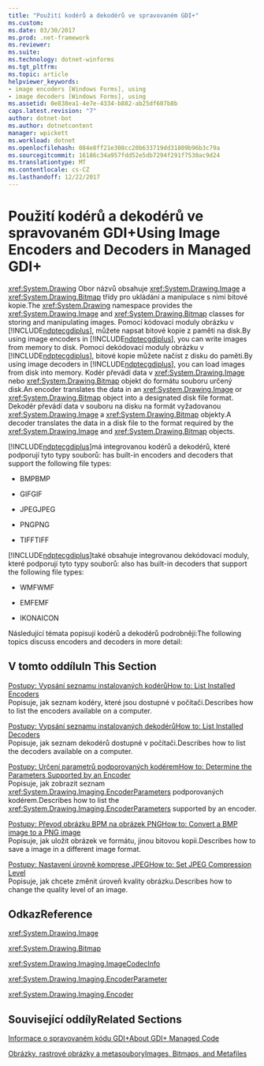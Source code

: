 ```yaml
---
title: "Použití kodérů a dekodérů ve spravovaném GDI+"
ms.custom: 
ms.date: 03/30/2017
ms.prod: .net-framework
ms.reviewer: 
ms.suite: 
ms.technology: dotnet-winforms
ms.tgt_pltfrm: 
ms.topic: article
helpviewer_keywords:
- image encoders [Windows Forms], using
- image decoders [Windows Forms], using
ms.assetid: 0e838ea1-4e7e-4334-b882-ab25df607b8b
caps.latest.revision: "7"
author: dotnet-bot
ms.author: dotnetcontent
manager: wpickett
ms.workload: dotnet
ms.openlocfilehash: 084e8ff21e308cc20b633719dd31809b96b3c79a
ms.sourcegitcommit: 16186c34a957fdd52e5db7294f291f7530ac9d24
ms.translationtype: MT
ms.contentlocale: cs-CZ
ms.lasthandoff: 12/22/2017
---
```

# <a name="using-image-encoders-and-decoders-in-managed-gdi"></a><span data-ttu-id="d2de1-102">Použití kodérů a dekodérů ve spravovaném GDI+</span><span class="sxs-lookup"><span data-stu-id="d2de1-102">Using Image Encoders and Decoders in Managed GDI+</span></span>
<span data-ttu-id="d2de1-103"><xref:System.Drawing> Obor názvů obsahuje <xref:System.Drawing.Image> a <xref:System.Drawing.Bitmap> třídy pro ukládání a manipulace s nimi bitové kopie.</span><span class="sxs-lookup"><span data-stu-id="d2de1-103">The <xref:System.Drawing> namespace provides the <xref:System.Drawing.Image> and <xref:System.Drawing.Bitmap> classes for storing and manipulating images.</span></span> <span data-ttu-id="d2de1-104">Pomocí kódovací moduly obrázku v [!INCLUDE[ndptecgdiplus](../../../../includes/ndptecgdiplus-md.md)], můžete napsat bitové kopie z paměti na disk.</span><span class="sxs-lookup"><span data-stu-id="d2de1-104">By using image encoders in [!INCLUDE[ndptecgdiplus](../../../../includes/ndptecgdiplus-md.md)], you can write images from memory to disk.</span></span> <span data-ttu-id="d2de1-105">Pomocí dekódovací moduly obrázku v [!INCLUDE[ndptecgdiplus](../../../../includes/ndptecgdiplus-md.md)], bitové kopie můžete načíst z disku do paměti.</span><span class="sxs-lookup"><span data-stu-id="d2de1-105">By using image decoders in [!INCLUDE[ndptecgdiplus](../../../../includes/ndptecgdiplus-md.md)], you can load images from disk into memory.</span></span> <span data-ttu-id="d2de1-106">Kodér převádí data v <xref:System.Drawing.Image> nebo <xref:System.Drawing.Bitmap> objekt do formátu souboru určený disk.</span><span class="sxs-lookup"><span data-stu-id="d2de1-106">An encoder translates the data in an <xref:System.Drawing.Image> or <xref:System.Drawing.Bitmap> object into a designated disk file format.</span></span> <span data-ttu-id="d2de1-107">Dekodér převádí data v souboru na disku na formát vyžadovanou <xref:System.Drawing.Image> a <xref:System.Drawing.Bitmap> objekty.</span><span class="sxs-lookup"><span data-stu-id="d2de1-107">A decoder translates the data in a disk file to the format required by the <xref:System.Drawing.Image> and <xref:System.Drawing.Bitmap> objects.</span></span>  
  
 [!INCLUDE[ndptecgdiplus](../../../../includes/ndptecgdiplus-md.md)]<span data-ttu-id="d2de1-108">má integrovanou kodérů a dekodérů, které podporují tyto typy souborů:</span><span class="sxs-lookup"><span data-stu-id="d2de1-108"> has built-in encoders and decoders that support the following file types:</span></span>  
  
-   <span data-ttu-id="d2de1-109">BMP</span><span class="sxs-lookup"><span data-stu-id="d2de1-109">BMP</span></span>  
  
-   <span data-ttu-id="d2de1-110">GIF</span><span class="sxs-lookup"><span data-stu-id="d2de1-110">GIF</span></span>  
  
-   <span data-ttu-id="d2de1-111">JPEG</span><span class="sxs-lookup"><span data-stu-id="d2de1-111">JPEG</span></span>  
  
-   <span data-ttu-id="d2de1-112">PNG</span><span class="sxs-lookup"><span data-stu-id="d2de1-112">PNG</span></span>  
  
-   <span data-ttu-id="d2de1-113">TIFF</span><span class="sxs-lookup"><span data-stu-id="d2de1-113">TIFF</span></span>  
  
 [!INCLUDE[ndptecgdiplus](../../../../includes/ndptecgdiplus-md.md)]<span data-ttu-id="d2de1-114">také obsahuje integrovanou dekódovací moduly, které podporují tyto typy souborů:</span><span class="sxs-lookup"><span data-stu-id="d2de1-114"> also has built-in decoders that support the following file types:</span></span>  
  
-   <span data-ttu-id="d2de1-115">WMF</span><span class="sxs-lookup"><span data-stu-id="d2de1-115">WMF</span></span>  
  
-   <span data-ttu-id="d2de1-116">EMF</span><span class="sxs-lookup"><span data-stu-id="d2de1-116">EMF</span></span>  
  
-   <span data-ttu-id="d2de1-117">IKONA</span><span class="sxs-lookup"><span data-stu-id="d2de1-117">ICON</span></span>  
  
 <span data-ttu-id="d2de1-118">Následující témata popisují kodérů a dekodérů podrobněji:</span><span class="sxs-lookup"><span data-stu-id="d2de1-118">The following topics discuss encoders and decoders in more detail:</span></span>  
  
## <a name="in-this-section"></a><span data-ttu-id="d2de1-119">V tomto oddílu</span><span class="sxs-lookup"><span data-stu-id="d2de1-119">In This Section</span></span>  
 [<span data-ttu-id="d2de1-120">Postupy: Vypsání seznamu instalovaných kodérů</span><span class="sxs-lookup"><span data-stu-id="d2de1-120">How to: List Installed Encoders</span></span>](../../../../docs/framework/winforms/advanced/how-to-list-installed-encoders.md)  
 <span data-ttu-id="d2de1-121">Popisuje, jak seznam kodéry, které jsou dostupné v počítači.</span><span class="sxs-lookup"><span data-stu-id="d2de1-121">Describes how to list the encoders available on a computer.</span></span>  
  
 [<span data-ttu-id="d2de1-122">Postupy: Vypsání seznamu instalovaných dekodérů</span><span class="sxs-lookup"><span data-stu-id="d2de1-122">How to: List Installed Decoders</span></span>](../../../../docs/framework/winforms/advanced/how-to-list-installed-decoders.md)  
 <span data-ttu-id="d2de1-123">Popisuje, jak seznam dekodérů dostupné v počítači.</span><span class="sxs-lookup"><span data-stu-id="d2de1-123">Describes how to list the decoders available on a computer.</span></span>  
  
 [<span data-ttu-id="d2de1-124">Postupy: Určení parametrů podporovaných kodérem</span><span class="sxs-lookup"><span data-stu-id="d2de1-124">How to: Determine the Parameters Supported by an Encoder</span></span>](../../../../docs/framework/winforms/advanced/how-to-determine-the-parameters-supported-by-an-encoder.md)  
 <span data-ttu-id="d2de1-125">Popisuje, jak zobrazit seznam <xref:System.Drawing.Imaging.EncoderParameters> podporovaných kodérem.</span><span class="sxs-lookup"><span data-stu-id="d2de1-125">Describes how to list the <xref:System.Drawing.Imaging.EncoderParameters> supported by an encoder.</span></span>  
  
 [<span data-ttu-id="d2de1-126">Postupy: Převod obrázku BPM na obrázek PNG</span><span class="sxs-lookup"><span data-stu-id="d2de1-126">How to: Convert a BMP image to a PNG image</span></span>](../../../../docs/framework/winforms/advanced/how-to-convert-a-bmp-image-to-a-png-image.md)  
 <span data-ttu-id="d2de1-127">Popisuje, jak uložit obrázek ve formátu, jinou bitovou kopii.</span><span class="sxs-lookup"><span data-stu-id="d2de1-127">Describes how to save a image in a different image format.</span></span>  
  
 [<span data-ttu-id="d2de1-128">Postupy: Nastavení úrovně komprese JPEG</span><span class="sxs-lookup"><span data-stu-id="d2de1-128">How to: Set JPEG Compression Level</span></span>](../../../../docs/framework/winforms/advanced/how-to-set-jpeg-compression-level.md)  
 <span data-ttu-id="d2de1-129">Popisuje, jak chcete změnit úroveň kvality obrázku.</span><span class="sxs-lookup"><span data-stu-id="d2de1-129">Describes how to change the quality level of an image.</span></span>  
  
## <a name="reference"></a><span data-ttu-id="d2de1-130">Odkaz</span><span class="sxs-lookup"><span data-stu-id="d2de1-130">Reference</span></span>  
 <xref:System.Drawing.Image>  
  
 <xref:System.Drawing.Bitmap>  
  
 <xref:System.Drawing.Imaging.ImageCodecInfo>  
  
 <xref:System.Drawing.Imaging.EncoderParameter>  
  
 <xref:System.Drawing.Imaging.Encoder>  
  
## <a name="related-sections"></a><span data-ttu-id="d2de1-131">Související oddíly</span><span class="sxs-lookup"><span data-stu-id="d2de1-131">Related Sections</span></span>  
 [<span data-ttu-id="d2de1-132">Informace o spravovaném kódu GDI+</span><span class="sxs-lookup"><span data-stu-id="d2de1-132">About GDI+ Managed Code</span></span>](../../../../docs/framework/winforms/advanced/about-gdi-managed-code.md)  
  
 [<span data-ttu-id="d2de1-133">Obrázky, rastrové obrázky a metasoubory</span><span class="sxs-lookup"><span data-stu-id="d2de1-133">Images, Bitmaps, and Metafiles</span></span>](../../../../docs/framework/winforms/advanced/images-bitmaps-and-metafiles.md)
